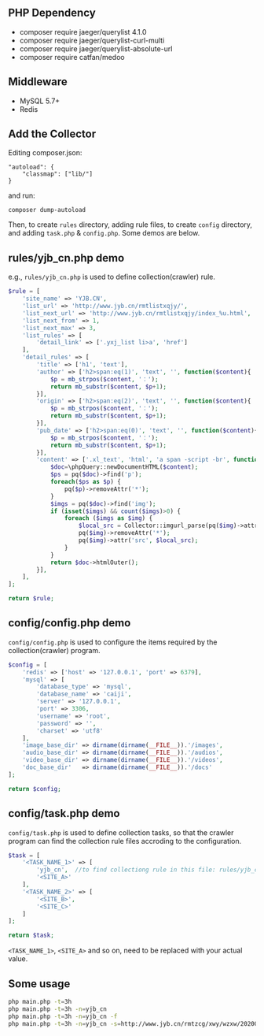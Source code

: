 ## PHP Dependency
* composer require jaeger/querylist 4.1.0
* composer require jaeger/querylist-curl-multi
* composer require jaeger/querylist-absolute-url
* composer require catfan/medoo

## Middleware
* MySQL 5.7+
* Redis

## Add the Collector
Editing composer.json:
```
"autoload": {
    "classmap": ["lib/"]
}
```
and run:
```
composer dump-autoload
```

Then, to create  `rules` directory, adding rule files, to create  `config` directory, and adding `task.php` & `config.php`. Some demos are below.

## rules/yjb_cn.php demo

e.g., `rules/yjb_cn.php` is used to define collection(crawler) rule.

```php
$rule = [
    'site_name' => 'YJB.CN',
    'list_url' => 'http://www.jyb.cn/rmtlistxqjy/',
    'list_next_url' => 'http://www.jyb.cn/rmtlistxqjy/index_%u.html',
    'list_next_from' => 1,
    'list_next_max' => 3,
    'list_rules' => [
        'detail_link' => ['.yxj_list li>a', 'href']
    ],
    'detail_rules' => [
        'title' => ['h1', 'text'],
        'author' => ['h2>span:eq(1)', 'text', '', function($content){
            $p = mb_strpos($content, '：');
            return mb_substr($content, $p+1);
        }],
        'origin' => ['h2>span:eq(2)', 'text', '', function($content){
            $p = mb_strpos($content, '：');
            return mb_substr($content, $p+1);
        }],
        'pub_date' => ['h2>span:eq(0)', 'text', '', function($content){
            $p = mb_strpos($content, '：');
            return mb_substr($content, $p+1);
        }],
        'content' => ['.xl_text', 'html', 'a span -script -br', function($content){
            $doc=\phpQuery::newDocumentHTML($content);
            $ps = pq($doc)->find('p');
            foreach($ps as $p) {
                pq($p)->removeAttr('*');
            }
            $imgs = pq($doc)->find('img');
            if (isset($imgs) && count($imgs)>0) {
                foreach ($imgs as $img) {
                    $local_src = Collector::imgurl_parse(pq($img)->attr('src'));
                    pq($img)->removeAttr('*');
                    pq($img)->attr('src', $local_src);
                }
            }
            return $doc->htmlOuter();
        }],
    ],
];

return $rule;
```

## config/config.php demo
`config/config.php` is used to configure the items required by the collection(crawler) program.
```php
$config = [
    'redis' => ['host' => '127.0.0.1', 'port' => 6379],
    'mysql' => [
        'database_type' => 'mysql',
        'database_name' => 'caiji',
        'server' => '127.0.0.1',
        'port' => 3306,
        'username' => 'root',
        'password' => '',
        'charset' => 'utf8'
    ],
    'image_base_dir' => dirname(dirname(__FILE__)).'/images',
    'audio_base_dir' => dirname(dirname(__FILE__)).'/audios',
    'video_base_dir' => dirname(dirname(__FILE__)).'/videos',
    'doc_base_dir'   => dirname(dirname(__FILE__)).'/docs'
];

return $config;
```

## config/task.php demo
`config/task.php` is used to define collection tasks, so that the crawler program can find the collection rule files accroding to the configuration.
```php
$task = [
    '<TASK_NAME_1>' => [
        'yjb_cn',  //to find collectiong rule in this file: rules/yjb_cn.php
        '<SITE_A>'
    ],
    '<TASK_NAME_2>' => [
        '<SITE_B>',
        '<SITE_C>'
    ]
];

return $task;
```
`<TASK_NAME_1>`, `<SITE_A>` and so on, need to be replaced with your actual value.

## Some usage
```bash
php main.php -t=3h
php main.php -t=3h -n=yjb_cn
php main.php -t=3h -n=yjb_cn -f
php main.php -t=3h -n=yjb_cn -s=http://www.jyb.cn/rmtzcg/xwy/wzxw/202003/t20200317_307896.html
```
